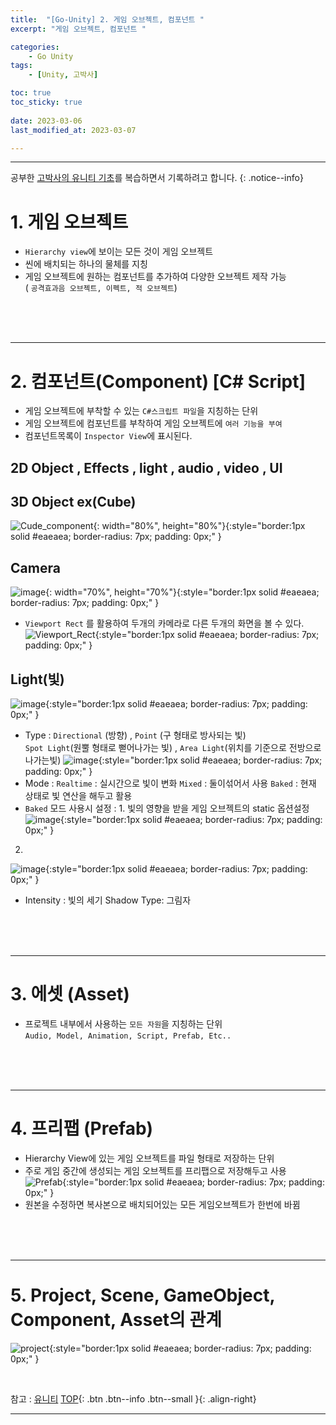 ```yaml
---
title:  "[Go-Unity] 2. 게임 오브젝트, 컴포넌트 "
excerpt: "게임 오브젝트, 컴포넌트 "

categories:
    - Go Unity
tags:
    - [Unity, 고박사]

toc: true
toc_sticky: true
 
date: 2023-03-06
last_modified_at: 2023-03-07

---
```

- - -


공부한 [고박사의 유니티 기초](https://www.inflearn.com/course/%EA%B3%A0%EB%B0%95%EC%82%AC-%EC%9C%A0%EB%8B%88%ED%8B%B0-%EA%B8%B0%EC%B4%88/dashboard)를 복습하면서 기록하려고 합니다. 
{: .notice--info}


#  1.  게임 오브젝트
* `Hierarchy view`에 보이는 모든 것이 게임 오브젝트
* 씬에 배치되는 하나의 물체를 지칭
* 게임 오브젝트에 원하는 컴포넌트를 추가하여 다양한 오브젝트 제작 가능  
( `공격효과음 오브젝트, 이펙트, 적 오브젝트`)

<br><br><br>

---
#  2.  컴포넌트(Component) [C# Script]
* 게임 오브젝트에 부착할 수 있는 `C#스크립트 파일`을 지칭하는 단위
* 게임 오브젝트에 컴포넌트를 부착하여 게임 오브젝트에 `여러 기능을 부여`
* 컴포넌트목록이 `Inspector View`에 표시된다.  

## 2D Object , Effects , light , audio , video , UI
## 3D Object ex(Cube)
![Cude_component](https://user-images.githubusercontent.com/96651722/223387404-023da311-7660-4f28-9f7c-11c114d918c5.png){: width="80%", height="80%"}{:style="border:1px solid #eaeaea; border-radius: 7px; padding: 0px;" }  
## Camera 
![image](https://user-images.githubusercontent.com/96651722/223390628-7b6d2215-6712-45f2-8cf4-55e722ccae25.png){: width="70%", height="70%"}{:style="border:1px solid #eaeaea; border-radius: 7px; padding: 0px;" }    

*   `Viewport Rect` 를 활용하여 두개의 카메라로 다른 두개의 화면을 볼 수 있다.    
![Viewport_Rect](https://user-images.githubusercontent.com/96651722/223391929-d585fa30-8320-41ed-98d0-63fd5c367d0a.png){:style="border:1px solid #eaeaea; border-radius: 7px; padding: 0px;" }  

## Light(빛)
![image](https://user-images.githubusercontent.com/96651722/223392461-73a73e46-b609-41e7-a9c7-5eac13d2b44a.png){:style="border:1px solid #eaeaea; border-radius: 7px; padding: 0px;" }  

*   Type : `Directional` (방향) , `Point` (구 형태로 방사되는 빛)  
`Spot Light`(원뿔 형태로 뻗어나가는 빛) , `Area Light`(위치를 기준으로 전방으로 나가는빛)
![image](https://user-images.githubusercontent.com/96651722/223393563-03c35d75-893b-433a-ba9b-98dde0824b57.png){:style="border:1px solid #eaeaea; border-radius: 7px; padding: 0px;" }  
*   Mode : `Realtime` : 실시간으로 빛이 변화  `Mixed` : 둘이섞어서 사용  `Baked` : 현재 상태로 빛 연산을 해두고 활용
*   `Baked` 모드 사용시 설정 : 1. 빛의 영향을 받을 게임 오브젝트의 static 옵션설정  
![image](https://user-images.githubusercontent.com/96651722/223395015-f5629cdf-84e7-4b95-911a-5d086a405f8a.png){:style="border:1px solid #eaeaea; border-radius: 7px; padding: 0px;" }    
2.
![image](https://user-images.githubusercontent.com/96651722/223395111-a057f1d1-e59f-46db-b87b-b1266e9d9605.png){:style="border:1px solid #eaeaea; border-radius: 7px; padding: 0px;" }  
*   Intensity : 빛의 세기   Shadow Type: 그림자


<br><br><br>

---
#  3.  에셋 (Asset)
* 프로젝트 내부에서 사용하는 `모든 자원`을 지칭하는 단위  
`Audio, Model, Animation, Script, Prefab, Etc..`

<br><br><br>

---
#  4.  프리팹 (Prefab)
* Hierarchy View에 있는 게임 오브젝트를 파일 형태로 저장하는 단위
* 주로 게임 중간에 생성되는 게임 오브젝트를 프리팹으로 저장해두고 사용
![Prefab](https://user-images.githubusercontent.com/96651722/223383272-e220b57f-a112-4cef-9b42-0927d3a42373.png){:style="border:1px solid #eaeaea; border-radius: 7px; padding: 0px;" }  
*   원본을 수정하면 복사본으로 배치되어있는 모든 게임오브젝트가 한번에 바뀜

<br><br><br>

---
# 5.   Project, Scene, GameObject, Component, Asset의 관계

![project](https://user-images.githubusercontent.com/96651722/223398325-866fc6b0-39fe-4725-b4d1-6a4931c5ef90.jpg){:style="border:1px solid #eaeaea; border-radius: 7px; padding: 0px;" }  


<br>

참고 : [유니티](https://docs.unity3d.com/kr/)
[TOP](#){: .btn .btn--info .btn--small }{: .align-right}
<br>
- - -
